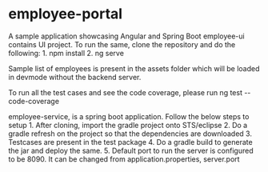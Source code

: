 # employee-portal
A sample application showcasing Angular and Spring Boot
employee-ui contains UI project. To run the same, clone the repository and do the following:
	1. npm install
	2. ng serve

Sample list of employees is present in the assets folder which will be loaded in devmode without the backend server.

To run all the test cases and see the code coverage, please run ng test --code-coverage

employee-service, is a spring boot application. Follow the below steps to setup
	1. After cloning, import the gradle project onto STS/eclipse
	2. Do a gradle refresh on the project so that the dependencies are downloaded
	3. Testcases are present in the test package
	4. Do a gradle build to generate the jar and deploy the same. 
	5. Default port to run the server is configured to be 8090. It can be changed from application.properties, server.port
